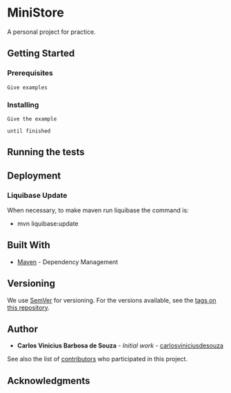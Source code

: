 
# MiniStore

A personal project for practice.

## Getting Started



### Prerequisites


```
Give examples
```

### Installing

```
Give the example
```


```
until finished
```

## Running the tests


## Deployment

### Liquibase Update

When necessary, to make maven run liquibase the command is:
 - mvn liquibase:update

## Built With

* [Maven](https://maven.apache.org/) - Dependency Management


## Versioning

We use [SemVer](http://semver.org/) for versioning. For the versions available, see the [tags on this repository](https://github.com/your/project/tags). 

## Author

* **Carlos Vinicius Barbosa de Souza** - *Initial work* - [carlosviniciusdesouza](https://github.com/carlosviniciusdesouza)

See also the list of [contributors](https://github.com/your/project/contributors) who participated in this project.

## Acknowledgments
